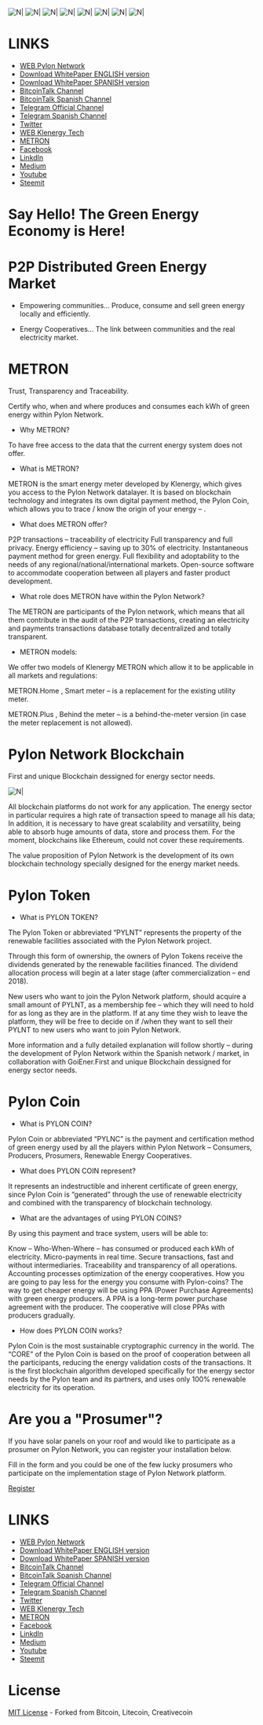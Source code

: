 ![N|](https://pylon-network.org/wp-content/uploads/2018/01/Captura1-1.jpg)
![N|](https://pylon-network.org/wp-content/uploads/2018/01/Captura2.jpg)
![N|](https://pylon-network.org/wp-content/uploads/2018/01/Captura3.jpg)
![N|](https://pylon-network.org/wp-content/uploads/2018/01/Captura4.jpg)
![N|](https://pylon-network.org/wp-content/uploads/2018/01/Captura5.jpg)
![N|](https://pylon-network.org/wp-content/uploads/2018/01/Captura6.jpg)
![N|](https://pylon-network.org/wp-content/uploads/2018/01/Captura7.jpg)
![N|](https://pylon-network.org/wp-content/uploads/2018/01/Captura8.jpg)

# LINKS

- [WEB Pylon Network](http://pylon-network.org/)
- [Download WhitePaper ENGLISH version](http://pylon-network.org/wp-content/uploads/2017/07/170730_WP-PYLNC_EN.pdf)
- [Download WhitePaper SPANISH version](http://pylon-network.org/wp-content/uploads/2017/07/170730_WP-PYLNC_ES.pdf)
- [BitcoinTalk Channel](https://bitcointalk.org/index.php?topic=2054297)
- [BitcoinTalk Spanish Channel](https://bitcointalk.org/index.php?topic=2055169)
- [Telegram Official Channel](https://t.me/pylonnetworkofficialtelegram)
- [Telegram Spanish Channel](https://t.me/pylonnetworkspanishchannel)
- [Twitter](https://twitter.com/KlenergyTech)
- [WEB Klenergy Tech](http://klenergy-tech.com/)
- [METRON](http://metron.es)
- [Facebook](https://www.facebook.com/KlenergyTechOfficial/s)
- [LinkdIn]( https://www.linkedin.com/company-beta/10229571/)
- [Medium](https://medium.com/@KlenergyTech)
- [Youtube](https://www.youtube.com/channel/UCZY7CDvy69VrsrBniETH9Sw)
- [Steemit](https://steemit.com/@pylonnetwork)
#                                 Say Hello! The Green Energy Economy is Here!

# P2P Distributed Green Energy Market
- Empowering communities... Produce, consume and sell green energy locally and efficiently.

- Energy Cooperatives... The link between communities and the real electricity market.

# METRON 

Trust, Transparency and Traceability.

Certify who, when and where produces and consumes each kWh of green energy within Pylon Network.

- Why METRON?

To have free access to the data that the current energy system does not offer.

- What is METRON?

METRON is the smart energy meter developed by Klenergy, which gives you access to the Pylon Network datalayer. It is based on blockchain technology and integrates its own digital payment method, the Pylon Coin, which allows you to trace / know the origin of your energy – .

- What does METRON offer?

P2P transactions – traceability of electricity
Full transparency and full privacy.
Energy efficiency – saving up to 30% of electricity.
Instantaneous payment method for green energy. 
Full flexibility and adoptability to the needs of any regional/national/international markets.
Open-source software to accommodate cooperation between all players and faster product development.

- What role does METRON have within the Pylon Network?

The METRON are participants of the Pylon network, which means that all them contribute in the audit of the P2P transactions, creating an electricity and payments transactions database totally decentralized and totally transparent.

- METRON models:

We offer two models of Klenergy METRON which allow it to be applicable in all markets and regulations:

METRON.Home , Smart meter – is a replacement for the existing utility meter.

METRON.Plus , Behind the meter – is a behind-the-meter version (in case the meter replacement is not allowed).
  

# Pylon Network Blockchain

First and unique Blockchain dessigned for energy sector needs.

![N|](https://pylon-network.org/wp-content/uploads/2018/02/Imagen_layers.png)

All blockchain platforms do not work for any application. The energy sector in particular requires a high rate of transaction speed to manage all his data; In addition, it is necessary to have great scalability and versatility, being able to absorb huge amounts of data, store and process them. For the moment, blockchains like Ethereum, could not cover these requirements.

The value proposition of Pylon Network is the development of its own blockchain technology specially designed for the energy market needs.

# Pylon Token

- What is PYLON TOKEN?

The Pylon Token or abbreviated “PYLNT” represents the property of the renewable facilities associated with the Pylon Network project.

Through this form of ownership, the owners of Pylon Tokens receive the dividends generated by the renewable facilities financed. The dividend allocation process will begin at a later stage (after commercialization – end 2018).

New users who want to join the Pylon Network platform, should acquire a small amount of PYLNT, as a membership fee – which they will need to hold for as long as they are in the platform. If at any time they wish to leave the platform, they will be free to decide on if /when they want to sell their PYLNT to new users who want to join Pylon Network.

More information and a fully detailed explanation will follow shortly – during the development of Pylon Network within the Spanish network / market, in collaboration with GoiEner.First and unique Blockchain dessigned for energy sector needs.

# Pylon Coin

- What is PYLON COIN?

Pylon Coin or abbreviated “PYLNC” is the payment and certification method of green energy used by all the players within Pylon Network – Consumers, Producers, Prosumers, Renewable Energy Cooperatives.

- What does PYLON COIN represent?

It represents an indestructible and inherent certificate of green energy, since Pylon Coin is “generated” through the use of renewable electricity and combined with the transparency of blockchain technology.

- What are the advantages of using PYLON COINS?

By using this payment and trace system, users will be able to:

Know – Who-When-Where – has consumed or produced each kWh of electricity.
Micro-payments in real time.
Secure transactions, fast and without intermediaries.
Traceability and transparency of all operations.
Accounting processes optimization of the energy cooperatives.
How you are going to pay less for the energy you consume with Pylon-coins?
The way to get cheaper energy will be using PPA (Power Purchase Agreements) with green energy producers. A PPA is a long-term power purchase agreement with the producer. The cooperative will close PPAs with producers gradually.

- How does PYLON COIN works?

Pylon Coin is the most sustainable cryptographic currency in the world. The “CORE” of the Pylon Coin is based on the proof of cooperation between all the participants, reducing the energy validation costs of the transactions. It is the first blockchain algorithm developed specifically for the energy sector needs by the Pylon team and its partners, and uses only 100% renewable electricity for its operation.

# Are you a "Prosumer"?

If you have solar panels on your roof and would like to participate as a prosumer on Pylon Network, you can register your installation below.

Fill in the form and you could be one of the few lucky prosumers who participate on the implementation stage of Pylon Network platform.

[Register](https://pylon-network.org/register-installation) 

# LINKS

- [WEB Pylon Network](http://pylon-network.org/)
- [Download WhitePaper ENGLISH version](http://pylon-network.org/wp-content/uploads/2017/07/170730_WP-PYLNC_EN.pdf)
- [Download WhitePaper SPANISH version](http://pylon-network.org/wp-content/uploads/2017/07/170730_WP-PYLNC_ES.pdf)
- [BitcoinTalk Channel](https://bitcointalk.org/index.php?topic=2054297)
- [BitcoinTalk Spanish Channel](https://bitcointalk.org/index.php?topic=2055169)
- [Telegram Official Channel](https://t.me/pylonnetworkofficialtelegram)
- [Telegram Spanish Channel](https://t.me/pylonnetworkspanishchannel)
- [Twitter](https://twitter.com/KlenergyTech)
- [WEB Klenergy Tech](http://klenergy-tech.com/)
- [METRON](http://metron.es)
- [Facebook](https://www.facebook.com/KlenergyTechOfficial/s)
- [LinkdIn]( https://www.linkedin.com/company-beta/10229571/)
- [Medium](https://medium.com/@KlenergyTech)
- [Youtube](https://www.youtube.com/channel/UCZY7CDvy69VrsrBniETH9Sw)
- [Steemit](https://steemit.com/@pylonnetwork)

# License

[MIT License](https://github.com/klenergy/pyloncoin/blob/1.3.0/LICENSE) - Forked from Bitcoin, Litecoin, Creativecoin
